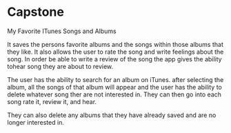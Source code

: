 # Capstone

 My Favorite ITunes Songs and Albums
 
It saves the persons favorite albums and the songs within those albums that they like.  It also allows the user to rate the song and write feelings about the song.  In order be able to write a review of the song the app gives the ability tohear song they are about to review.

The user has the ability to search for an album on iTunes. after selecting the album, all the songs of that album will appear and the user has the ability to delete whatever song ther are not interested in. They can then go into each song  rate it, review it, and hear. 
 
They can also delete any albums that they have already saved and are no longer interested in.
